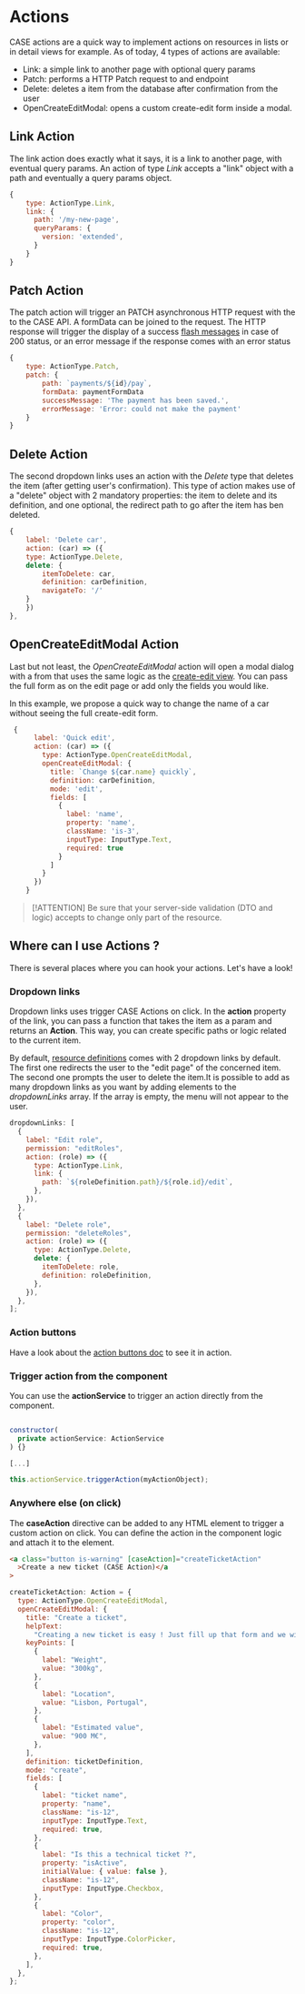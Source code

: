 # Actions

CASE actions are a quick way to implement actions on resources in lists or in detail views for example. As of today, 4 types of actions are available:

- Link: a simple link to another page with optional query params
- Patch: performs a HTTP Patch request to and endpoint
- Delete: deletes a item from the database after confirmation from the user
- OpenCreateEditModal: opens a custom create-edit form inside a modal.

## Link Action

The link action does exactly what it says, it is a link to another page, with eventual query params. An action of type _Link_ accepts a "link" object with a path and eventually a query params object.

```js
{
    type: ActionType.Link,
    link: {
      path: '/my-new-page',
      queryParams: {
        version: 'extended',
      }
    }
}
```

## Patch Action

The patch action will trigger an PATCH asynchronous HTTP request with the to the CASE API. A formData can be joined to the request. The HTTP response will trigger the display of a success [flash messages](features/flash-messages.md) in case of 200 status, or an error message if the response comes with an error status

```js
{
    type: ActionType.Patch,
    patch: {
        path: `payments/${id}/pay`,
        formData: paymentFormData
        successMessage: 'The payment has been saved.',
        errorMessage: 'Error: could not make the payment'
    }
}
```

## Delete Action

The second dropdown links uses an action with the _Delete_ type that deletes the item (after getting user's confirmation). This type of action makes use of a "delete" object with 2 mandatory properties: the item to delete and its definition, and one optional, the redirect path to go after the item has ben deleted.

```js
{
    label: 'Delete car',
    action: (car) => ({
    type: ActionType.Delete,
    delete: {
        itemToDelete: car,
        definition: carDefinition,
        navigateTo: '/'
    }
    })
},
```

## OpenCreateEditModal Action

Last but not least, the _OpenCreateEditModal_ action will open a modal dialog with a from that uses the same logic as the [create-edit view](create-edit/create-edit.md). You can pass the full form as on the edit page or add only the fields you would like.

In this example, we propose a quick way to change the name of a car without seeing the full create-edit form.

```js
 {
      label: 'Quick edit',
      action: (car) => ({
        type: ActionType.OpenCreateEditModal,
        openCreateEditModal: {
          title: `Change ${car.name} quickly`,
          definition: carDefinition,
          mode: 'edit',
          fields: [
            {
              label: 'name',
              property: 'name',
              className: 'is-3',
              inputType: InputType.Text,
              required: true
            }
          ]
        }
      })
    }
```

> [!ATTENTION]
> Be sure that your server-side validation (DTO and logic) accepts to change only part of the resource.

## Where can I use Actions ?

There is several places where you can hook your actions. Let's have a look!

### Dropdown links

Dropdown links uses trigger CASE Actions on click. In the **action** property of the link, you can pass a function that takes the item as a param and returns an **Action**. This way, you can create specific paths or logic related to the current item.

By default, [resource definitions](resources/resource-definitions.md) comes with 2 dropdown links by default. The first one redirects the user to the "edit page" of the concerned item. The second one prompts the user to delete the item.It is possible to add as many dropdown links as you want by adding elements to the _dropdownLinks_ array. If the array is empty, the menu will not appear to the user.

```js
dropdownLinks: [
  {
    label: "Edit role",
    permission: "editRoles",
    action: (role) => ({
      type: ActionType.Link,
      link: {
        path: `${roleDefinition.path}/${role.id}/edit`,
      },
    }),
  },
  {
    label: "Delete role",
    permission: "deleteRoles",
    action: (role) => ({
      type: ActionType.Delete,
      delete: {
        itemToDelete: role,
        definition: roleDefinition,
      },
    }),
  },
];
```

### Action buttons

Have a look about the [action buttons doc](list/action-buttons.md) to see it in action.

### Trigger action from the component

You can use the **actionService** to trigger an action directly from the component.

```js

constructor(
  private actionService: ActionService
) {}

[...]

this.actionService.triggerAction(myActionObject);
```

### Anywhere else (on click)

The **caseAction** directive can be added to any HTML element to trigger a custom action on click. You can define the action in the component logic and attach it to the element.

```html
<a class="button is-warning" [caseAction]="createTicketAction"
  >Create a new ticket (CASE Action)</a
>
```

```js
createTicketAction: Action = {
  type: ActionType.OpenCreateEditModal,
  openCreateEditModal: {
    title: "Create a ticket",
    helpText:
      "Creating a new ticket is easy ! Just fill up that form and we will contact you soon.",
    keyPoints: [
      {
        label: "Weight",
        value: "300kg",
      },
      {
        label: "Location",
        value: "Lisbon, Portugal",
      },
      {
        label: "Estimated value",
        value: "900 M€",
      },
    ],
    definition: ticketDefinition,
    mode: "create",
    fields: [
      {
        label: "ticket name",
        property: "name",
        className: "is-12",
        inputType: InputType.Text,
        required: true,
      },
      {
        label: "Is this a technical ticket ?",
        property: "isActive",
        initialValue: { value: false },
        className: "is-12",
        inputType: InputType.Checkbox,
      },
      {
        label: "Color",
        property: "color",
        className: "is-12",
        inputType: InputType.ColorPicker,
        required: true,
      },
    ],
  },
};
```
